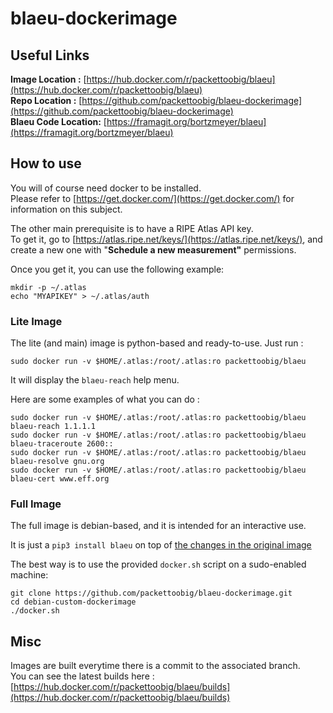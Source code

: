 # blaeu-dockerimage

## Useful Links

**Image Location :** [https://hub.docker.com/r/packettoobig/blaeu](https://hub.docker.com/r/packettoobig/blaeu)  
**Repo Location :** [https://github.com/packettoobig/blaeu-dockerimage](https://github.com/packettoobig/blaeu-dockerimage)  
**Blaeu Code Location:** [https://framagit.org/bortzmeyer/blaeu](https://framagit.org/bortzmeyer/blaeu)

## How to use

You will of course need docker to be installed.  
Please refer to [https://get.docker.com/](https://get.docker.com/) for information on this subject.  

The other main prerequisite is to have a RIPE Atlas API key.  
To get it, go to [https://atlas.ripe.net/keys/](https://atlas.ripe.net/keys/), and create a new one with "**Schedule a new measurement"** permissions.

Once you get it, you can use the following example:

    mkdir -p ~/.atlas
    echo "MYAPIKEY" > ~/.atlas/auth

### Lite Image

The lite (and main) image is python-based and ready-to-use.
Just run :

    sudo docker run -v $HOME/.atlas:/root/.atlas:ro packettoobig/blaeu

It will display the `blaeu-reach` help menu.

Here are some examples of what you can do :

    sudo docker run -v $HOME/.atlas:/root/.atlas:ro packettoobig/blaeu blaeu-reach 1.1.1.1
    sudo docker run -v $HOME/.atlas:/root/.atlas:ro packettoobig/blaeu blaeu-traceroute 2600::
    sudo docker run -v $HOME/.atlas:/root/.atlas:ro packettoobig/blaeu blaeu-resolve gnu.org
    sudo docker run -v $HOME/.atlas:/root/.atlas:ro packettoobig/blaeu blaeu-cert www.eff.org

### Full Image

The full image is debian-based, and it is intended for an interactive use.

It is just a `pip3 install blaeu` on top of [the changes in the original image](https://github.com/packettoobig/debian-custom-dockerimage)

The best way is to use the provided `docker.sh` script on a sudo-enabled machine:

    git clone https://github.com/packettoobig/blaeu-dockerimage.git
    cd debian-custom-dockerimage
    ./docker.sh

## Misc

Images are built everytime there is a commit to the associated branch.  
You can see the latest builds here : [https://hub.docker.com/r/packettoobig/blaeu/builds](https://hub.docker.com/r/packettoobig/blaeu/builds)
